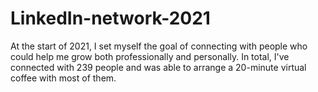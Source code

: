 # LinkedIn-network-2021
 
At the start of 2021, I set myself the goal of connecting with people who could help me grow both professionally and personally. In total, I've connected with 239 people and was able to arrange a 20-minute virtual coffee with most of them.
